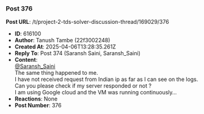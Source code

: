 ### Post 376
**Post URL**: /t/project-2-tds-solver-discussion-thread/169029/376
- **ID**: 616100
- **Author**: Tanush Tambe (22f3002248)
- **Created At**: 2025-04-06T13:28:35.261Z
- **Reply To**: Post 374 (Saransh Saini, Saransh_Saini)
- **Content**:  
  <a class="mention" href="/u/saransh_saini">@Saransh_Saini</a><br>
The same thing happened to me.<br>
I have not received request from Indian ip as far as I can see on the logs.<br>
Can you please check if my server responded or not ?<br>
I am using Google cloud and the VM was running continuously…
- **Reactions**: None
- **Post Number**: 376

